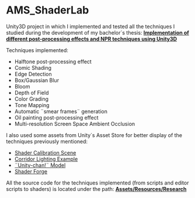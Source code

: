 # AMS_ShaderLab
Unity3D project in which I implemented and tested all the techniques I studied during the development of my bachelor´s thesis: 
**[Implementation of different post-processing effects and NPR techniques using Unity3D](https://ams.xyz/dev/FinalDegreeProjectReport-AndrésValencia.pdf)**

Techniques implemented:
- Halftone post-processing effect
- Comic Shading
- Edge Detection
- Box/Gaussian Blur
- Bloom
- Depth of Field
- Color Grading
- Tone Mapping
- Automatic ¨smear frames¨ generation
- Oil painting post-processing effect
- Multi-resolution Screen Space Ambient Occlusion

I also used some assets from Unity´s Asset Store for better display of the techniques previously mentioned:
- [Shader Calibration Scene](https://www.assetstore.unity3d.com/en/#!/content/25422)
- [Corridor Lighting Example](https://www.assetstore.unity3d.com/en/#!/content/33630)
- [¨Unity-chan!¨ Model](https://www.assetstore.unity3d.com/en/#!/content/18705)
- [Shader Forge](https://www.assetstore.unity3d.com/en/#!/content/14147)

All the source code for the techniques implemented (from scripts and editor scripts to shaders) is located under the path: **[Assets/Resources/Research](https://github.com/amsgames94/AMS_ShaderLab/tree/master/Assets/Resources/Research)**
